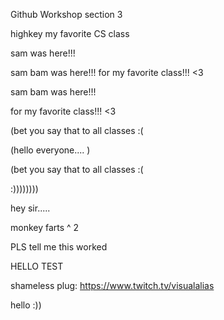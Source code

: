 Github Workshop section 3



highkey my favorite CS class 

 sam was here!!!

 sam bam was here!!!
 for my favorite class!!!  <3


sam bam was here!!!

for my favorite class!!!  <3

(bet you say that to all classes :( 

(hello everyone.... )   

(bet you say that to all classes :(    

:))))))))

hey sir.....

monkey farts ^ 2

PLS tell me this worked

HELLO TEST

shameless plug: https://www.twitch.tv/visualalias 

hello :))
